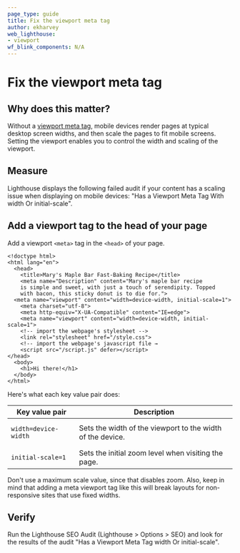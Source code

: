 ```yaml
---
page_type: guide
title: Fix the viewport meta tag
author: ekharvey
web_lighthouse:
- viewport
wf_blink_components: N/A
---
```


# Fix the viewport meta tag

## Why does this matter?

Without a
[viewport meta tag](https://developer.mozilla.org/en-US/docs/Mozilla/Mobile/Viewport_meta_tag),
mobile devices render pages at typical desktop screen widths, and then scale the
pages to fit mobile screens. Setting the viewport enables you to control the
width and scaling of the viewport. 

## Measure

Lighthouse displays the following failed audit if your content has a scaling
issue when displaying on mobile devices: "Has a Viewport Meta Tag With width Or
initial-scale".

## Add a viewport tag to the head of your page

Add a viewport `<meta>` tag in the `<head>` of your page.

```
<!doctype html>
<html lang="en">
  <head>
    <title>Mary's Maple Bar Fast-Baking Recipe</title>
    <meta name="Description" content="Mary's maple bar recipe
    is simple and sweet, with just a touch of serendipity. Topped
    with bacon, this sticky donut is to die for.">
  <meta name="viewport" content="width=device-width, initial-scale=1">
    <meta charset="utf-8">
    <meta http-equiv="X-UA-Compatible" content="IE=edge">
    <meta name="viewport" content="width=device-width, initial-scale=1">
    <!-- import the webpage's stylesheet -->
    <link rel="stylesheet" href="/style.css">
    <!-- import the webpage's javascript file →
    <script src="/script.js" defer></script>
</head>
  <body>
    <h1>Hi there!</h1>   
  </body>
</html>
```

Here's what each key value pair does:

<table>
<thead>
<tr>
<th>Key value pair</th>
<th>Description</th>
</tr>
</thead>
<tbody>
<tr>
<td>
  
    width=device-width
  
</td>
<td>Sets the width of the viewport to the width of the device.</td>
</tr>
<tr>
<td>

    initial-scale=1

</td>
<td>Sets the initial zoom level when visiting the page.</td>
</tr>
</tbody>
</table>

Don't use a maximum scale value, since that disables zoom. Also, keep in mind
that adding a meta viewport tag like this will break layouts for non-responsive
sites that use fixed widths.

## Verify

Run the Lighthouse SEO Audit (Lighthouse > Options > SEO) and look for the
results of the audit "Has a Viewport Meta Tag width Or initial-scale".
